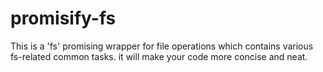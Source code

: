 # promisify-fs
This is a 'fs' promising wrapper for file operations which contains various fs-related common tasks. it will make your code more concise and neat.
